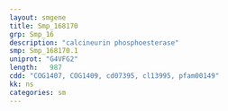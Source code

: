 ```yaml
---
layout: smgene
title: Smp_168170
grp: Smp_16
description: "calcineurin phosphoesterase"
smp: Smp_168170.1
uniprot: "G4VFG2"
length:   987
cdd: "COG1407, COG1409, cd07395, cl13995, pfam00149"
kk: ns
categories: sm
---
```

